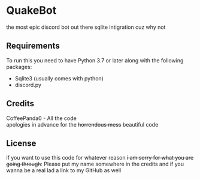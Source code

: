 # QuakeBot
the most epic discord bot out there
sqlite intigration cuz why not


## Requirements  
To run this you need to have Python 3.7 or later along with the following packages:
  - Sqlite3 (usually comes with python)
  - discord.py
  
 ## Credits
 CoffeePanda0 - All the code  
 apologies in advance for the ~~horrendous mess~~ beautiful code 
 
 ## License
 if you want to use this code for whatever reason  ~~i am sorry for what you are going through~~:
 Please put my name somewhere in the credits and if you wanna be a real lad a link to my GitHub as well
